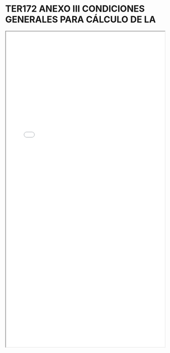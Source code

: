 
# TER172 ANEXO III CONDICIONES GENERALES PARA CÁLCULO DE LA

<iframe src="../TER172 ANEXO III CONDICIONES GENERALES PARA CÁLCULO DE LA.pdf" width="100%" height="1000px"></iframe>

